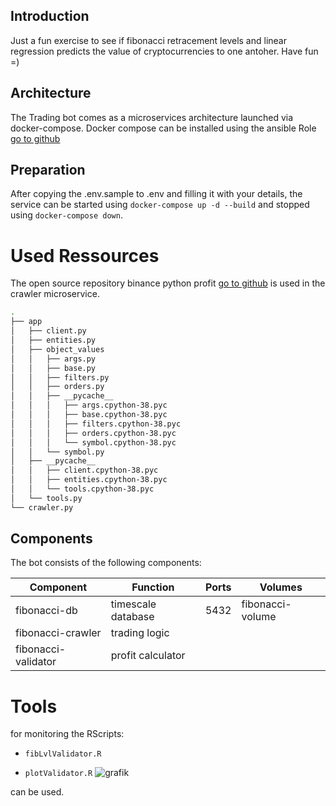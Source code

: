 ## Introduction
Just a fun exercise to see if fibonacci retracement levels and linear regression predicts the value of cryptocurrencies to one antoher. Have fun =) 

## Architecture
The Trading bot comes as a microservices architecture launched via docker-compose.
Docker compose can be installed using the ansible Role 
[go to github](https://github.com/joengelh/ansible-kvm/tree/main/roles/docker-compose)

## Preparation
After copying the .env.sample to .env and filling it with your details,
the service can be started using ``docker-compose up -d --build``
and stopped using ``docker-compose down``.

# Used Ressources
The open source repository binance python profit
[go to github](https://github.com/UPetit/python-binance-profit)
is used in the crawler microservice.

```bash
.
├── app
│   ├── client.py
│   ├── entities.py
│   ├── object_values
│   │   ├── args.py
│   │   ├── base.py
│   │   ├── filters.py
│   │   ├── orders.py
│   │   ├── __pycache__
│   │   │   ├── args.cpython-38.pyc
│   │   │   ├── base.cpython-38.pyc
│   │   │   ├── filters.cpython-38.pyc
│   │   │   ├── orders.cpython-38.pyc
│   │   │   └── symbol.cpython-38.pyc
│   │   └── symbol.py
│   ├── __pycache__
│   │   ├── client.cpython-38.pyc
│   │   ├── entities.cpython-38.pyc
│   │   └── tools.cpython-38.pyc
│   └── tools.py
└── crawler.py
```

## Components

 The bot consists of the following components:

Component|Function|Ports|Volumes
---|---|---|---
fibonacci-db|timescale database|5432|fibonacci-volume
fibonacci-crawler |trading logic||
fibonacci-validator|profit calculator||

# Tools
for monitoring the RScripts:
* ``fibLvlValidator.R``

* ``plotValidator.R``
![grafik](https://user-images.githubusercontent.com/73387330/116047232-290bfa00-a674-11eb-9be0-ca638d47aed4.png)

can be used.


